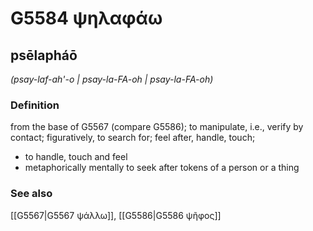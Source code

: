 # G5584 ψηλαφάω

## psēlapháō

_(psay-laf-ah'-o | psay-la-FA-oh | psay-la-FA-oh)_

### Definition

from the base of G5567 (compare G5586); to manipulate, i.e., verify by contact; figuratively, to search for; feel after, handle, touch; 

- to handle, touch and feel
- metaphorically mentally to seek after tokens of a person or a thing

### See also

[[G5567|G5567 ψάλλω]], [[G5586|G5586 ψῆφος]]
